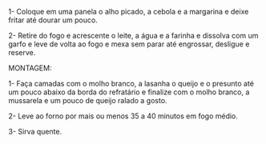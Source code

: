 1- Coloque em uma panela o alho picado, a cebola e a margarina e deixe fritar até dourar um pouco.

2- Retire do fogo e acrescente o leite, a água e a farinha e dissolva com um garfo e leve de volta ao fogo e mexa sem parar até engrossar, desligue e reserve.

MONTAGEM:

1- Faça camadas com o molho branco, a lasanha o queijo e o presunto até um pouco abaixo da borda do refratário e finalize com o molho branco, a mussarela e um pouco de queijo ralado a gosto.

2- Leve ao forno por mais ou menos 35 a 40 minutos em fogo médio.

3- Sirva quente.